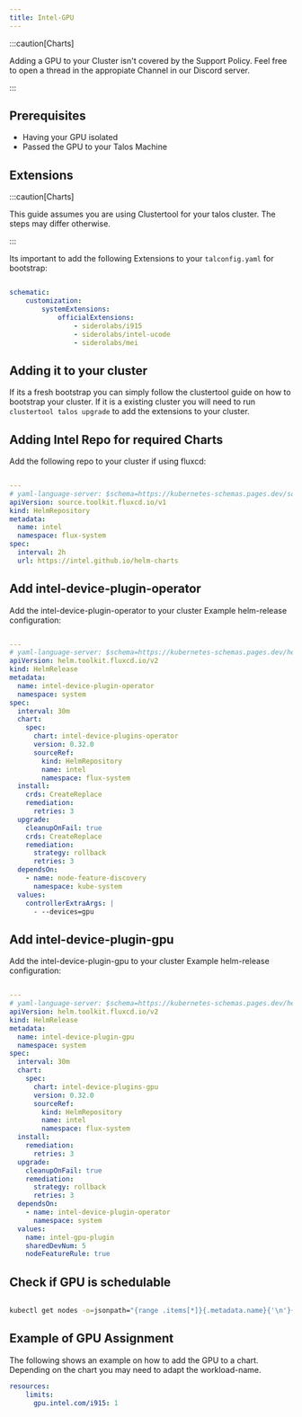 ```yaml
---
title: Intel-GPU
---
```


:::caution[Charts]

Adding a GPU to your Cluster isn't covered by the Support Policy.
Feel free to open a thread in the appropiate Channel in our Discord server.

:::

## Prerequisites

- Having your GPU isolated
- Passed the GPU to your Talos Machine

## Extensions

:::caution[Charts]

This guide assumes you are using Clustertool for your talos cluster. The steps may differ otherwise.

:::

Its important to add the following Extensions to your `talconfig.yaml` for bootstrap:

```yaml

schematic:
    customization:
        systemExtensions:
            officialExtensions:
                - siderolabs/i915
                - siderolabs/intel-ucode
                - siderolabs/mei

```

## Adding it to your cluster

If its a fresh bootstrap you can simply follow the clustertool guide on how to bootstrap your cluster.
If it is a existing cluster you will need to run `clustertool talos upgrade` to add the extensions to your cluster.

## Adding Intel Repo for required Charts

Add the following repo to your cluster if using fluxcd:

```yaml

---
# yaml-language-server: $schema=https://kubernetes-schemas.pages.dev/source.toolkit.fluxcd.io/helmrepository_v1.json
apiVersion: source.toolkit.fluxcd.io/v1
kind: HelmRepository
metadata:
  name: intel
  namespace: flux-system
spec:
  interval: 2h
  url: https://intel.github.io/helm-charts

```

## Add intel-device-plugin-operator

Add the intel-device-plugin-operator to your cluster
Example helm-release configuration:

```yaml

---
# yaml-language-server: $schema=https://kubernetes-schemas.pages.dev/helm.toolkit.fluxcd.io/helmrelease_v2.json
apiVersion: helm.toolkit.fluxcd.io/v2
kind: HelmRelease
metadata:
  name: intel-device-plugin-operator
  namespace: system
spec:
  interval: 30m
  chart:
    spec:
      chart: intel-device-plugins-operator
      version: 0.32.0
      sourceRef:
        kind: HelmRepository
        name: intel
        namespace: flux-system
  install:
    crds: CreateReplace
    remediation:
      retries: 3
  upgrade:
    cleanupOnFail: true
    crds: CreateReplace
    remediation:
      strategy: rollback
      retries: 3
  dependsOn:
    - name: node-feature-discovery
      namespace: kube-system
  values:
    controllerExtraArgs: |
      - --devices=gpu

```

## Add intel-device-plugin-gpu

Add the intel-device-plugin-gpu to your cluster
Example helm-release configuration:

```yaml

---
# yaml-language-server: $schema=https://kubernetes-schemas.pages.dev/helm.toolkit.fluxcd.io/helmrelease_v2.json
apiVersion: helm.toolkit.fluxcd.io/v2
kind: HelmRelease
metadata:
  name: intel-device-plugin-gpu
  namespace: system
spec:
  interval: 30m
  chart:
    spec:
      chart: intel-device-plugins-gpu
      version: 0.32.0
      sourceRef:
        kind: HelmRepository
        name: intel
        namespace: flux-system
  install:
    remediation:
      retries: 3
  upgrade:
    cleanupOnFail: true
    remediation:
      strategy: rollback
      retries: 3
  dependsOn:
    - name: intel-device-plugin-operator
      namespace: system
  values:
    name: intel-gpu-plugin
    sharedDevNum: 5
    nodeFeatureRule: true

```

## Check if GPU is schedulable

```bash

kubectl get nodes -o=jsonpath="{range .items[*]}{.metadata.name}{'\n'}{' i915: '}{.status.allocatable.gpu\.intel\.com/i915}{'\n'}"

```

## Example of GPU Assignment

The following shows an example on how to add the GPU to a chart. Depending on the chart you may need to adapt the workload-name.

```yaml
resources:
    limits:
      gpu.intel.com/i915: 1
```
